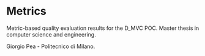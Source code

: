 # Metrics
Metric-based quality evaluation results for the D_MVC POC. Master thesis in computer science and engineering.

Giorgio Pea - Politecnico di Milano.

